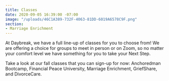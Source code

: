 ```yaml
---
title: Classes
date: 2020-09-05 16:39:00 -07:00
image: "/uploads/46C1A389-732F-4063-81DD-6019A6578C9F.png"
section:
- Marriage Enrichment
---
```


At Daybreak, we have a full line-up of classes for you to choose from!  We are offering a choice for groups to meet in person or on Zoom, so no matter your comfort level we have something for you to take your Next Step.  

Take a look at our fall classes that you can sign-up for now:  Anchoredman Bootcamp, Financial Peace University, Marriage Enrichment, GriefShare, and DivorceCare.  